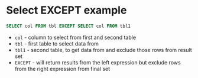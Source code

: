 # Select EXCEPT example

```sql
SELECT col FROM tbl EXCEPT SELECT col FROM tbl1
```

- `col` - column to select from first and second table
- ` tbl ` - first table to select data from
- `tbl1` - second table, to get data from and exclude those rows from result set
- `EXCEPT` - will return results from the left expression but exclude rows from the right expression from final set


